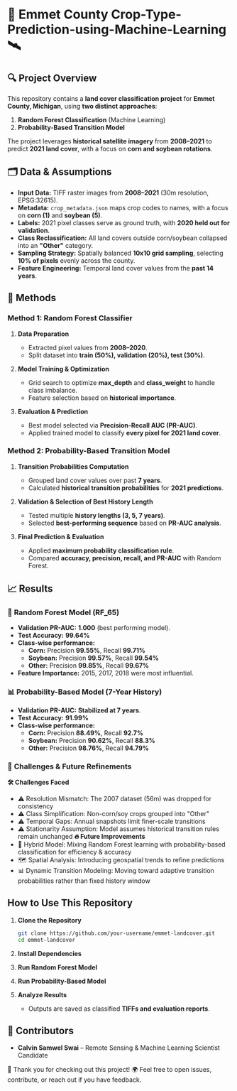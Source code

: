 # 🌾 **Emmet County Crop-Type-Prediction-using-Machine-Learning** 🛰️


## 🔍 **Project Overview**  
This repository contains a **land cover classification project** for **Emmet County, Michigan**, using **two distinct approaches**:  
1. **Random Forest Classification** (Machine Learning)  
2. **Probability-Based Transition Model**  

The project leverages **historical satellite imagery** from **2008–2021** to predict **2021 land cover**, with a focus on **corn and soybean rotations**.  

## 🗂 **Data & Assumptions**  
- **Input Data:** TIFF raster images from **2008–2021** (30m resolution, EPSG:32615).  
- **Metadata:** `crop_metadata.json` maps crop codes to names, with a focus on **corn (1)** and **soybean (5)**.  
- **Labels:** 2021 pixel classes serve as ground truth, with **2020 held out for validation**.  
- **Class Reclassification:** All land covers outside corn/soybean collapsed into an **"Other"** category.  
- **Sampling Strategy:** Spatially balanced **10x10 grid sampling**, selecting **10% of pixels** evenly across the county.  
- **Feature Engineering:** Temporal land cover values from the **past 14 years**.

## 🧠 **Methods**  
### **Method 1: Random Forest Classifier**  
1. **Data Preparation**  
   - Extracted pixel values from **2008–2020**.  
   - Split dataset into **train (50%), validation (20%), test (30%)**.  

2. **Model Training & Optimization**  
   - Grid search to optimize **max_depth** and **class_weight** to handle class imbalance.  
   - Feature selection based on **historical importance**.  

3. **Evaluation & Prediction**  
   - Best model selected via **Precision-Recall AUC (PR-AUC)**.  
   - Applied trained model to classify **every pixel for 2021 land cover**.  

### **Method 2: Probability-Based Transition Model**  
1. **Transition Probabilities Computation**  
   - Grouped land cover values over past **7 years**.  
   - Calculated **historical transition probabilities** for **2021 predictions**.  

2. **Validation & Selection of Best History Length**  
   - Tested multiple **history lengths (3, 5, 7 years)**.  
   - Selected **best-performing sequence** based on **PR-AUC analysis**.  

3. **Final Prediction & Evaluation**  
   - Applied **maximum probability classification rule**.  
   - Compared **accuracy, precision, recall, and PR-AUC** with Random Forest.  

## 📈 **Results**  
### 🌳 **Random Forest Model (RF_65)**  
- **Validation PR-AUC:** **1.000** (best performing model).  
- **Test Accuracy:** **99.64%**  
- **Class-wise performance:**  
  - **Corn:** Precision **99.55%**, Recall **99.71%**  
  - **Soybean:** Precision **99.57%**, Recall **99.54%**  
  - **Other:** Precision **99.85%**, Recall **99.67%**  
- **Feature Importance:** 2015, 2017, 2018 were most influential.  

### 📊 **Probability-Based Model (7-Year History)**  
- **Validation PR-AUC:** **Stabilized at 7 years**.  
- **Test Accuracy:** **91.99%**  
- **Class-wise performance:**  
  - **Corn:** Precision **88.49%**, Recall **92.7%**  
  - **Soybean:** Precision **90.62%**, Recall **88.3%**  
  - **Other:** Precision **98.76%**, Recall **94.79%**  

### 🚧 **Challenges & Future Refinements**
**🛠️ Challenges Faced**
- ⚠️ Resolution Mismatch: The 2007 dataset (56m) was dropped for consistency
- ⚠️ Class Simplification: Non-corn/soy crops grouped into "Other"
- ⚠️ Temporal Gaps: Annual snapshots limit finer-scale transitions
- ⚠️ Stationarity Assumption: Model assumes historical transition rules remain unchanged
**🔥 Future Improvements**
- 🚀 Hybrid Model: Mixing Random Forest learning with probability-based classification for efficiency & accuracy
- 🗺️ Spatial Analysis: Introducing geospatial trends to refine predictions
- 📊 Dynamic Transition Modeling: Moving toward adaptive transition probabilities rather than fixed history window


## **How to Use This Repository**  
1. **Clone the Repository**  
   ```bash
   git clone https://github.com/your-username/emmet-landcover.git
   cd emmet-landcover
   ```
2. **Install Dependencies**  
 
3. **Run Random Forest Model**  
 
4. **Run Probability-Based Model**  

5. **Analyze Results**  
   - Outputs are saved as classified **TIFFs and evaluation reports**.  

## 👥 **Contributors**  
- **Calvin Samwel Swai** – Remote Sensing & Machine Learning Scientist Candidate  


🌟 Thank you for checking out this project! 🌍
Feel free to open issues, contribute, or reach out if you have feedback. 

